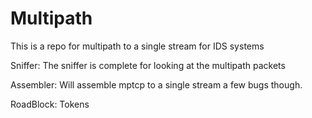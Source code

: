# Multipath
This is a repo for multipath to a single stream for IDS systems

Sniffer: The sniffer is complete for looking at the multipath packets

Assembler: Will assemble mptcp to a single stream a few bugs though.

RoadBlock: Tokens 


